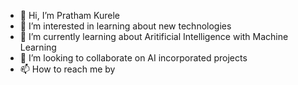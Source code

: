 - 👋 Hi, I’m Pratham Kurele
- 👀 I’m interested in learning about new technologies
- 🌱 I’m currently learning about Aritificial Intelligence with Machine Learning
- 💞️ I’m looking to collaborate on AI incorporated projects
- 📫 How to reach me by 

<!---
Pratham8901/Pratham8901 is a ✨ special ✨ repository because its `README.md` (this file) appears on your GitHub profile.
You can click the Preview link to take a look at your changes.
--->
